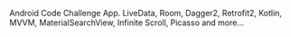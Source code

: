 Android Code Challenge App. LiveData, Room, Dagger2, Retrofit2, Kotlin, MVVM, MaterialSearchView, Infinite Scroll, Picasso and more...
